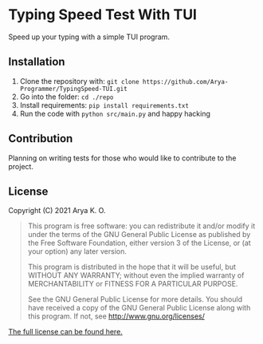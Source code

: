 # Typing Speed Test With TUI
Speed up your typing with a simple TUI program.

## Installation
1. Clone the repository with: `git clone https://github.com/Arya-Programmer/TypingSpeed-TUI.git`
2. Go into the folder: `cd ./repo`
3. Install requirements: `pip install requirements.txt`
4. Run the code with `python src/main.py` and happy hacking

## Contribution
Planning on writing tests for those who would like to contribute to the project.

## License
Copyright (C) 2021 Arya K. O.

> This program is free software: you can redistribute it and/or modify it under the terms of the GNU General Public License as published by the Free Software Foundation, either version 3 of the License, or (at your option) any later version.
>
> This program is distributed in the hope that it will be useful, but WITHOUT ANY WARRANTY; without even the implied warranty of MERCHANTABILITY or FITNESS FOR A PARTICULAR PURPOSE.
>
> See the GNU General Public License for more details. You should have received a copy of the GNU General Public License along with this program. If not, see http://www.gnu.org/licenses/

[The full license can be found here.](https://github.com/Arya-Programmer/TypingSpeed-TUI/blob/master/LICENSE.md)

